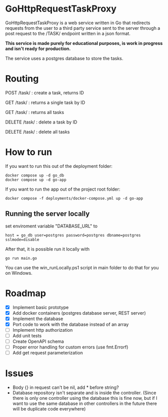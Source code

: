 # GoHttpRequestTaskProxy

GoHttpRequestTaskProxy is a web service written in Go that redirects requests from the user to a third party service sent to the server through a post request to the /TASK/ endpoint written in a json format.

<b>This service is made purely for educational purposes, is work in progress and isn't ready for production. </b>

The service uses a postgres database to store the tasks.

# Routing

POST   /task/              :  create a task, returns ID

GET    /task/<taskid>      :  returns a single task by ID

GET    /task/              :  returns all tasks

DELETE /task/<taskid>      :  delete a task by ID

DELETE /task/			   :  delete all tasks

# How to run

If you want to run this out of the deployment folder:

    docker compose up -d go_db
    docker compose up -d go-app

If you  want to run the app out of the project root folder:

    docker compose -f deployments/docker-compose.yml up -d go-app

## Running the server locally

set enviroment variable "DATABASE_URL" to

    host = go_db user=postgres password=postgres dbname=postgres sslmode=disable 
After that, it is possible run it locally with 

    go run main.go

You can use the win_runLocally.ps1 script in main folder to do that for you on Windows.


# Roadmap

- [X] Implement basic prototype
- [X] Add docker containers (postgres database server, REST server)
- [X] Implement the database
- [X] Port code to work with the database instead of an array
- [ ] Implement http authorization
- [ ] Add unit tests
- [ ] Create OpenAPI schema
- [ ] Proper error handling for custom errors (use fmt.Errorf)
- [ ] Add get request parameterization 

# Issues

- Body {} in request can't be nil, add * before string?
- Database repository isn't separate and is inside the controller. (Since there is only one controller using the database this is fine now, but if I want to use the same database in other controllers in the future there will be duplicate code everywhere)